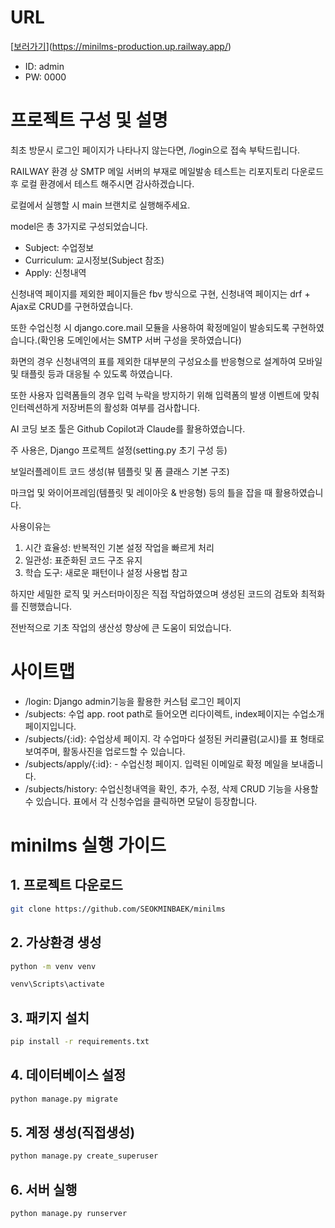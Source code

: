 # URL
[[보러가기](minilms-production.up.railway.app)](https://minilms-production.up.railway.app/)

- ID: admin
- PW: 0000

# 프로젝트 구성 및 설명

최초 방문시 로그인 페이지가 나타나지 않는다면, /login으로 접속 부탁드립니다.

RAILWAY 환경 상 SMTP 메일 서버의 부재로 메일발송 테스트는 리포지토리 다운로드 후 로컬 환경에서 테스트 해주시면 감사하겠습니다.

로컬에서 실행할 시 main 브랜치로 실행해주세요.

model은 총 3가지로 구성되었습니다.

- Subject: 수업정보
- Curriculum: 교시정보(Subject 참조)
- Apply: 신청내역

신청내역 페이지를 제외한 페이지들은 fbv 방식으로 구현, 신청내역 페이지는 drf + Ajax로 CRUD를 구현하였습니다.

또한 수업신청 시 django.core.mail 모듈을 사용하여 확정메일이 발송되도록 구현하였습니다.(확인용 도메인에서는 SMTP 서버 구성을 못하였습니다)

화면의 경우 신청내역의 표를 제외한 대부분의 구성요소를 반응형으로 설계하여 모바일 및 태플릿 등과 대응될 수 있도록 하였습니다.

또한 사용자 입력폼들의 경우 입력 누락을 방지하기 위해 입력폼의 발생 이벤트에 맞춰 인터렉션하게 저장버튼의 활성화 여부를 검사합니다.

AI 코딩 보조 툴은 Github Copilot과 Claude를 활용하였습니다.

주 사용은, Django 프로젝트 설정(setting.py 초기 구성 등)

보일러플레이트 코드 생성(뷰 템플릿 및 폼 클래스 기본 구조)

마크업 및 와이어프레임(템플릿 및 레이아웃 & 반응형) 등의 틀을 잡을 때 활용하였습니다.

사용이유는

1. 시간 효율성: 반복적인 기본 설정 작업을 빠르게 처리
2. 일관성: 표준화된 코드 구조 유지
3. 학습 도구: 새로운 패턴이나 설정 사용법 참고

하지만 세밀한 로직 및 커스터마이징은 직접 작업하였으며 생성된 코드의 검토와 최적화를 진행했습니다.

전반적으로 기초 작업의 생산성 향상에 큰 도움이 되었습니다.

# 사이트맵

- /login: Django admin기능을 활용한 커스텀 로그인 페이지
- /subjects: 수업 app. root path로 들어오면 리다이렉트, index페이지는 수업소개 페이지입니다.
- /subjects/{:id}: 수업상세 페이지. 각 수업마다 설정된 커리큘럼(교시)를 표 형태로 보여주며, 활동사진을 업로드할 수 있습니다.
- /subjects/apply/{:id}: - 수업신청 페이지. 입력된 이메일로 확정 메일을 보내줍니다.
- /subjects/history: 수업신청내역을 확인, 추가, 수정, 삭제 CRUD 기능을 사용할 수 있습니다. 표에서 각 신청수업을 클릭하면 모달이 등장합니다.

# minilms 실행 가이드

## 1. 프로젝트 다운로드
```bash
git clone https://github.com/SEOKMINBAEK/minilms
```

## 2. 가상환경 생성
```bash
python -m venv venv

venv\Scripts\activate
```

## 3. 패키지 설치
```bash
pip install -r requirements.txt
```

## 4. 데이터베이스 설정
```bash
python manage.py migrate
```

## 5. 계정 생성(직접생성)
```bash
python manage.py create_superuser
```

## 6. 서버 실행
```bash
python manage.py runserver
```
